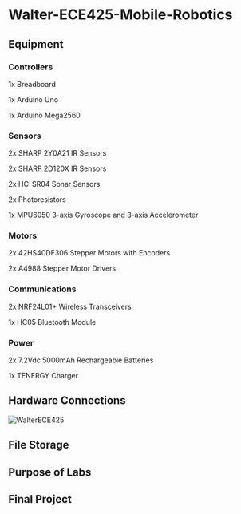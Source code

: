 # Walter-ECE425-Mobile-Robotics
## Equipment

### Controllers
1x Breadboard

1x Arduino Uno

1x Arduino Mega2560

### Sensors
2x SHARP 2Y0A21 IR Sensors

2x SHARP 2D120X IR Sensors

2x HC-SR04 Sonar Sensors

2x Photoresistors

1x MPU6050 3-axis Gyroscope and 3-axis Accelerometer

### Motors
2x 42HS40DF306 Stepper Motors with Encoders

2x A4988 Stepper Motor Drivers

### Communications
2x NRF24L01+ Wireless Transceivers

1x HC05 Bluetooth Module

### Power
2x 7.2Vdc 5000mAh Rechargeable Batteries

1x TENERGY Charger

## Hardware Connections

![WalterECE425](WalterECE425.svg)

## File Storage

## Purpose of Labs

## Final Project
